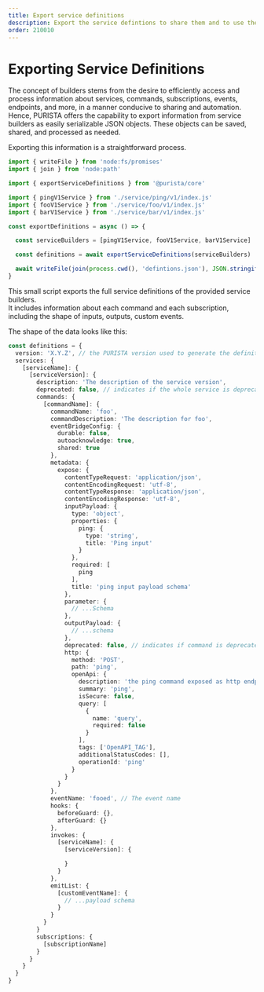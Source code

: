 ```yaml
---
title: Export service definitions
description: Export the service defintions to share them and to use them for building connectors or visualizations
order: 210010
---
```


# Exporting Service Definitions

The concept of builders stems from the desire to efficiently access and process information about services, commands, subscriptions, events, endpoints, and more, in a manner conducive to sharing and automation. Hence, PURISTA offers the capability to export information from service builders as easily serializable JSON objects. These objects can be saved, shared, and processed as needed.

Exporting this information is a straightforward process.

```typescript
import { writeFile } from 'node:fs/promises'
import { join } from 'node:path'

import { exportServiceDefinitions } from '@purista/core'

import { pingV1Service } from './service/ping/v1/index.js'
import { fooV1Service } from './service/foo/v1/index.js'
import { barV1Service } from './service/bar/v1/index.js'

const exportDefinitions = async () => {

  const serviceBuilders = [pingV1Service, fooV1Service, barV1Service]

  const definitions = await exportServiceDefinitions(serviceBuilders)

  await writeFile(join(process.cwd(), 'defintions.json'), JSON.stringify(definitions, null ,2))
}
```

This small script exports the full service definitions of the provided service builders.  
It includes information about each command and each subscription, including the shape of inputs, outputs, custom events.  

The shape of the data looks like this:

```typescript
const definitions = {
  version: 'X.Y.Z', // the PURISTA version used to generate the definition
  services: {
    [serviceName]: {
      [serviceVersion]: {
        description: 'The description of the service version',
        deprecated: false, // indicates if the whole service is deprecated
        commands: {
          [commandName]: {
            commandName: 'foo',
            commandDescription: 'The description for foo',
            eventBridgeConfig: {
              durable: false,
              autoacknowledge: true,
              shared: true
            },
            metadata: {
              expose: {
                contentTypeRequest: 'application/json',
                contentEncodingRequest: 'utf-8',
                contentTypeResponse: 'application/json',
                contentEncodingResponse: 'utf-8',
                inputPayload: {
                  type: 'object',
                  properties: {
                    ping: {
                      type: 'string',
                      title: 'Ping input'
                    }
                  },
                  required: [
                    ping
                  ],
                  title: 'ping input payload schema'
                },
                parameter: {
                  // ...Schema
                },
                outputPayload: {
                  // ...schema
                },
                deprecated: false, // indicates if command is deprecated
                http: {
                  method: 'POST',
                  path: 'ping',
                  openApi: {
                    description: 'the ping command exposed as http endpoint',
                    summary: 'ping',
                    isSecure: false,
                    query: [
                      {
                        name: 'query',
                        required: false
                      }
                    ],
                    tags: ['OpenAPI_TAG'],
                    additionalStatusCodes: [],
                    operationId: 'ping'
                  }
                }
              }
            },
            eventName: 'fooed', // The event name
            hooks: {
              beforeGuard: {},
              afterGuard: {}
            },
            invokes: {
              [serviceName]: {
                [serviceVersion]: {

                }
              }
            },
            emitList: {
              [customEventName]: {
                // ...payload schema
              }
            }
          }
        }
        subscriptions: {
          [subscriptionName]
        }
      }
    }
  }
}
```

